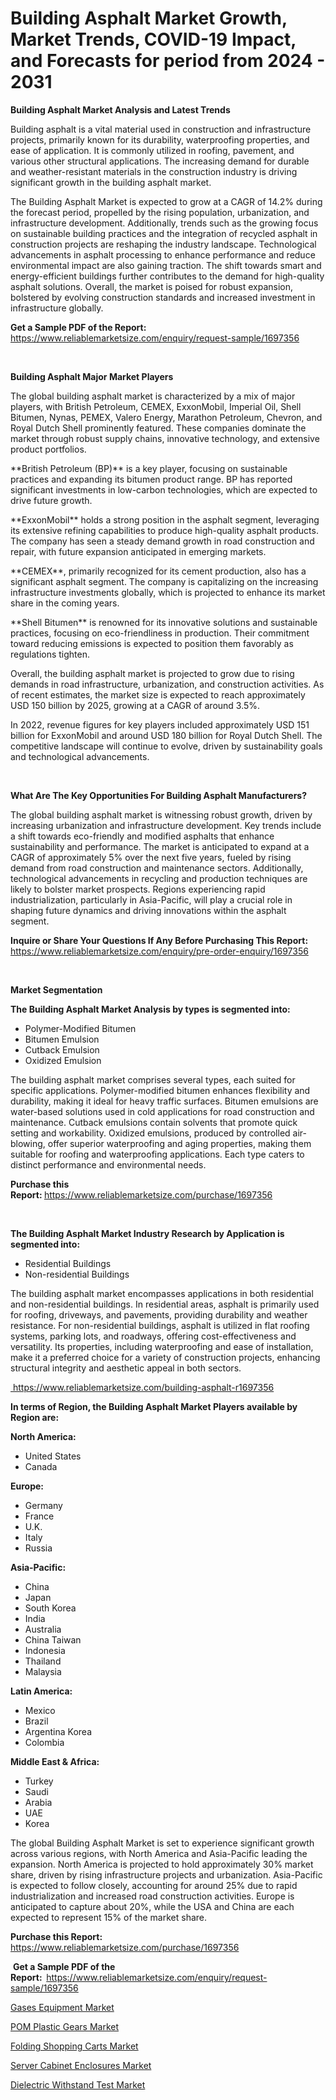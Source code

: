 <p><h1>Building Asphalt Market Growth, Market Trends, COVID-19 Impact, and Forecasts for period from 2024 - 2031</h1></p><p><strong>Building Asphalt Market Analysis and Latest Trends</strong></p>
<p><p>Building asphalt is a vital material used in construction and infrastructure projects, primarily known for its durability, waterproofing properties, and ease of application. It is commonly utilized in roofing, pavement, and various other structural applications. The increasing demand for durable and weather-resistant materials in the construction industry is driving significant growth in the building asphalt market.</p><p>The Building Asphalt Market is expected to grow at a CAGR of 14.2% during the forecast period, propelled by the rising population, urbanization, and infrastructure development. Additionally, trends such as the growing focus on sustainable building practices and the integration of recycled asphalt in construction projects are reshaping the industry landscape. Technological advancements in asphalt processing to enhance performance and reduce environmental impact are also gaining traction. The shift towards smart and energy-efficient buildings further contributes to the demand for high-quality asphalt solutions. Overall, the market is poised for robust expansion, bolstered by evolving construction standards and increased investment in infrastructure globally.</p></p>
<p><strong>Get a Sample PDF of the Report:&nbsp;</strong> <a href="https://www.reliablemarketsize.com/enquiry/request-sample/1697356?utm_campaign=1693&utm_medium=2&utm_source=Github&utm_content=ia&utm_term=20102024&utm_id=building-asphalt">https://www.reliablemarketsize.com/enquiry/request-sample/1697356</a></p>
<p>&nbsp;</p>
<p><strong>Building Asphalt Major Market Players</strong></p>
<p><p>The global building asphalt market is characterized by a mix of major players, with British Petroleum, CEMEX, ExxonMobil, Imperial Oil, Shell Bitumen, Nynas, PEMEX, Valero Energy, Marathon Petroleum, Chevron, and Royal Dutch Shell prominently featured. These companies dominate the market through robust supply chains, innovative technology, and extensive product portfolios.</p><p>**British Petroleum (BP)** is a key player, focusing on sustainable practices and expanding its bitumen product range. BP has reported significant investments in low-carbon technologies, which are expected to drive future growth. </p><p>**ExxonMobil** holds a strong position in the asphalt segment, leveraging its extensive refining capabilities to produce high-quality asphalt products. The company has seen a steady demand growth in road construction and repair, with future expansion anticipated in emerging markets.</p><p>**CEMEX**, primarily recognized for its cement production, also has a significant asphalt segment. The company is capitalizing on the increasing infrastructure investments globally, which is projected to enhance its market share in the coming years.</p><p>**Shell Bitumen** is renowned for its innovative solutions and sustainable practices, focusing on eco-friendliness in production. Their commitment toward reducing emissions is expected to position them favorably as regulations tighten.</p><p>Overall, the building asphalt market is projected to grow due to rising demands in road infrastructure, urbanization, and construction activities. As of recent estimates, the market size is expected to reach approximately USD 150 billion by 2025, growing at a CAGR of around 3.5%. </p><p>In 2022, revenue figures for key players included approximately USD 151 billion for ExxonMobil and around USD 180 billion for Royal Dutch Shell. The competitive landscape will continue to evolve, driven by sustainability goals and technological advancements.</p></p>
<p>&nbsp;</p>
<p><strong>What Are The Key Opportunities For Building Asphalt Manufacturers?</strong></p>
<p><p>The global building asphalt market is witnessing robust growth, driven by increasing urbanization and infrastructure development. Key trends include a shift towards eco-friendly and modified asphalts that enhance sustainability and performance. The market is anticipated to expand at a CAGR of approximately 5% over the next five years, fueled by rising demand from road construction and maintenance sectors. Additionally, technological advancements in recycling and production techniques are likely to bolster market prospects. Regions experiencing rapid industrialization, particularly in Asia-Pacific, will play a crucial role in shaping future dynamics and driving innovations within the asphalt segment.</p></p>
<p><strong>Inquire or Share Your Questions If Any Before Purchasing This Report:</strong> <a href="https://www.reliablemarketsize.com/enquiry/pre-order-enquiry/1697356?utm_campaign=1693&utm_medium=2&utm_source=Github&utm_content=ia&utm_term=20102024&utm_id=building-asphalt">https://www.reliablemarketsize.com/enquiry/pre-order-enquiry/1697356</a></p>
<p>&nbsp;</p>
<p><strong>Market Segmentation</strong></p>
<p><strong>The Building Asphalt Market Analysis by types is segmented into:</strong></p>
<p><ul><li>Polymer-Modified Bitumen</li><li>Bitumen Emulsion</li><li>Cutback Emulsion</li><li>Oxidized Emulsion</li></ul></p>
<p><p>The building asphalt market comprises several types, each suited for specific applications. Polymer-modified bitumen enhances flexibility and durability, making it ideal for heavy traffic surfaces. Bitumen emulsions are water-based solutions used in cold applications for road construction and maintenance. Cutback emulsions contain solvents that promote quick setting and workability. Oxidized emulsions, produced by controlled air-blowing, offer superior waterproofing and aging properties, making them suitable for roofing and waterproofing applications. Each type caters to distinct performance and environmental needs.</p></p>
<p><strong>Purchase this Report:&nbsp;</strong><a href="https://www.reliablemarketsize.com/purchase/1697356?utm_campaign=1693&utm_medium=2&utm_source=Github&utm_content=ia&utm_term=20102024&utm_id=building-asphalt">https://www.reliablemarketsize.com/purchase/1697356</a></p>
<p>&nbsp;</p>
<p><strong>The Building Asphalt Market Industry Research by Application is segmented into:</strong></p>
<p><ul><li>Residential Buildings</li><li>Non-residential Buildings</li></ul></p>
<p><p>The building asphalt market encompasses applications in both residential and non-residential buildings. In residential areas, asphalt is primarily used for roofing, driveways, and pavements, providing durability and weather resistance. For non-residential buildings, asphalt is utilized in flat roofing systems, parking lots, and roadways, offering cost-effectiveness and versatility. Its properties, including waterproofing and ease of installation, make it a preferred choice for a variety of construction projects, enhancing structural integrity and aesthetic appeal in both sectors.</p></p>
<p><a href="https://www.reliablemarketsize.com/building-asphalt-r1697356?utm_campaign=1693&utm_medium=2&utm_source=Github&utm_content=ia&utm_term=20102024&utm_id=building-asphalt">&nbsp;https://www.reliablemarketsize.com/building-asphalt-r1697356</a></p>
<p><strong>In terms of Region, the Building Asphalt Market Players available by Region are:</strong></p>
<p>
    <p> <strong> North America: </strong>
        <ul>
            <li>United States</li>
            <li>Canada</li>
        </ul>
        </p> 
    <p> <strong> Europe: </strong>
        <ul>
            <li>Germany</li>
            <li>France</li>
            <li>U.K.</li>
            <li>Italy</li>
            <li>Russia</li>
        </ul>
        </p> 
    <p> <strong> Asia-Pacific: </strong>
        <ul>
            <li>China</li>
            <li>Japan</li>
            <li>South Korea</li>
            <li>India</li>
            <li>Australia</li>
            <li>China Taiwan</li>
            <li>Indonesia</li>
            <li>Thailand</li>
            <li>Malaysia</li>
        </ul>
        </p> 
    <p> <strong> Latin America: </strong>
        <ul>
            <li>Mexico</li>
            <li>Brazil</li>
            <li>Argentina Korea</li>
            <li>Colombia</li>
        </ul>
        </p> 
    <p> <strong> Middle East & Africa: </strong>
        <ul>
            <li>Turkey</li>
            <li>Saudi</li>
            <li>Arabia</li>
            <li>UAE</li>
            <li>Korea</li>
        </ul>
    </p>
    </p>
<p><p>The global Building Asphalt Market is set to experience significant growth across various regions, with North America and Asia-Pacific leading the expansion. North America is projected to hold approximately 30% market share, driven by rising infrastructure projects and urbanization. Asia-Pacific is expected to follow closely, accounting for around 25% due to rapid industrialization and increased road construction activities. Europe is anticipated to capture about 20%, while the USA and China are each expected to represent 15% of the market share.</p></p>
<p><strong>Purchase this Report: </strong><a href="https://www.reliablemarketsize.com/purchase/1697356?utm_campaign=1693&utm_medium=2&utm_source=Github&utm_content=ia&utm_term=20102024&utm_id=building-asphalt">https://www.reliablemarketsize.com/purchase/1697356</a></p>
<p>&nbsp;<strong>Get a Sample PDF of the Report:&nbsp;&nbsp;</strong><a href="https://www.reliablemarketsize.com/enquiry/request-sample/1697356?utm_campaign=1693&utm_medium=2&utm_source=Github&utm_content=ia&utm_term=20102024&utm_id=building-asphalt">https://www.reliablemarketsize.com/enquiry/request-sample/1697356</a></p>
<p><strong></strong></p>
<p><p><a href="https://issuu.com/reportprime-2/docs/gases-equipment-market-size-2030.pp_24557b2349dd1a?utm_campaign=1693&utm_medium=2&utm_source=Github&utm_content=ia&utm_term=20102024&utm_id=building-asphalt">Gases Equipment Market</a></p><p><a href="https://issuu.com/reportprime-2/docs/pom-plastic-gears-market-size-2030._6e46f2eaf51315?utm_campaign=1693&utm_medium=2&utm_source=Github&utm_content=ia&utm_term=20102024&utm_id=building-asphalt">POM Plastic Gears Market</a></p><p><a href="https://www.linkedin.com/pulse/folding-shopping-carts-market-trends-insights-type-application-65hsf?utm_campaign=1693&utm_medium=2&utm_source=Github&utm_content=ia&utm_term=20102024&utm_id=building-asphalt">Folding Shopping Carts Market</a></p><p><a href="https://www.linkedin.com/pulse/server-cabinet-enclosures-market-report-product-type-end-xqgef?utm_campaign=1693&utm_medium=2&utm_source=Github&utm_content=ia&utm_term=20102024&utm_id=building-asphalt">Server Cabinet Enclosures Market</a></p><p><a href="https://www.linkedin.com/pulse/dielectric-withstand-test-industry-sector-new-technologies-ccqef?utm_campaign=1693&utm_medium=2&utm_source=Github&utm_content=ia&utm_term=20102024&utm_id=building-asphalt">Dielectric Withstand Test Market</a></p></p>